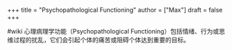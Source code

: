 +++
title = "Psychopathological Functioning"
author = ["Max"]
draft = false
+++

\#wiki
心理病理学功能（Psychopathological Functioning）包括情绪、行为或思维过程的扰乱，它们会引起个体的痛苦或阻碍个体达到重要的目标。
